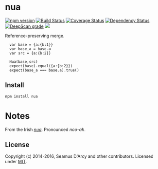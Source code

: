 # nua

[![npm version][npm-badge]][npm-url]
[![Build Status][travis-badge]][travis-url]
[![Coverage Status][coveralls-badge]][coveralls-url]
[![Dependency Status][david-badge]][david-url]
[![DeepScan grade](https://deepscan.io/api/teams/5016/projects/11447/branches/170759/badge/grade.svg)](https://deepscan.io/dashboard#view=project&tid=5016&pid=11447&bid=170759)
<a href="https://codeclimate.com/github/rjrodger/nua/maintainability"><img src="https://api.codeclimate.com/v1/badges/0f380e98b0fdd892fa76/maintainability" /></a>



Reference-preserving merge.


```
  var base = {a:{b:1}}
  var base_a = base.a
  var src = {a:{b:2}}

  Nua(base,src)
  expect(base).equal({a:{b:2}})
  expect(base_a === base.a).true()

```



## Install

```sh
npm install nua
```

# Notes

From the Irish [_nua_](http://www.focloir.ie/en/dictionary/ei/new). Pronounced _noo-ah_.


## License

Copyright (c) 2014-2016, Seamus D'Arcy and other contributors.
Licensed under [MIT][].

[MIT]: ./LICENSE
[travis-badge]: https://travis-ci.org/rjrodger/nua.svg
[travis-url]: https://travis-ci.org/rjrodger/nua
[npm-badge]: https://img.shields.io/npm/v/nua.svg
[npm-url]: https://npmjs.com/package/nua
[david-badge]: https://david-dm.org/rjrodger/nua.svg
[david-url]: https://david-dm.org/rjrodger/nua
[coveralls-badge]: https://coveralls.io/repos/github/rjrodger/nua/badge.svg?branch=master
[coveralls-url]: https://coveralls.io/github/rjrodger/nua?branch=master
